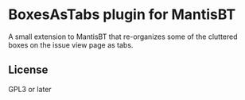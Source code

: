 BoxesAsTabs plugin for MantisBT
===============================

A small extension to MantisBT that re-organizes some of the cluttered boxes on the issue view page as tabs.

License
-------

GPL3 or later

